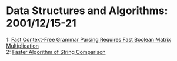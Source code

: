 # Data Structures and Algorithms: 2001/12/15-21  
1: [Fast Context-Free Grammar Parsing Requires Fast Boolean Matrix  Multiplication](https://doi.org/10.48550/arXiv.cs/0112018)  
2: [Faster Algorithm of String Comparison](https://doi.org/10.48550/arXiv.cs/0112022)  